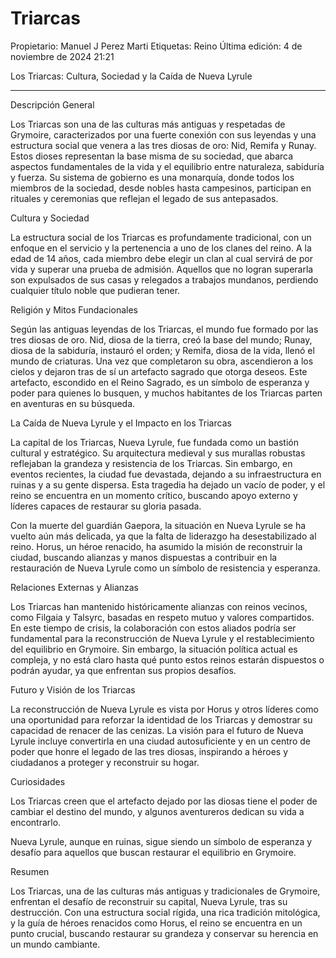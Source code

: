 # Triarcas

Propietario: Manuel J Perez Marti
Etiquetas: Reino
Última edición: 4 de noviembre de 2024 21:21

Los Triarcas: Cultura, Sociedad y la Caída de Nueva Lyrule

---

Descripción General

Los Triarcas son una de las culturas más antiguas y respetadas de Grymoire, caracterizados por una fuerte conexión con sus leyendas y una estructura social que venera a las tres diosas de oro: Nid, Remifa y Runay. Estos dioses representan la base misma de su sociedad, que abarca aspectos fundamentales de la vida y el equilibrio entre naturaleza, sabiduría y fuerza. Su sistema de gobierno es una monarquía, donde todos los miembros de la sociedad, desde nobles hasta campesinos, participan en rituales y ceremonias que reflejan el legado de sus antepasados.

Cultura y Sociedad

La estructura social de los Triarcas es profundamente tradicional, con un enfoque en el servicio y la pertenencia a uno de los clanes del reino. A la edad de 14 años, cada miembro debe elegir un clan al cual servirá de por vida y superar una prueba de admisión. Aquellos que no logran superarla son expulsados de sus casas y relegados a trabajos mundanos, perdiendo cualquier título noble que pudieran tener.

Religión y Mitos Fundacionales

Según las antiguas leyendas de los Triarcas, el mundo fue formado por las tres diosas de oro. Nid, diosa de la tierra, creó la base del mundo; Runay, diosa de la sabiduría, instauró el orden; y Remifa, diosa de la vida, llenó el mundo de criaturas. Una vez que completaron su obra, ascendieron a los cielos y dejaron tras de sí un artefacto sagrado que otorga deseos. Este artefacto, escondido en el Reino Sagrado, es un símbolo de esperanza y poder para quienes lo busquen, y muchos habitantes de los Triarcas parten en aventuras en su búsqueda.

La Caída de Nueva Lyrule y el Impacto en los Triarcas

La capital de los Triarcas, Nueva Lyrule, fue fundada como un bastión cultural y estratégico. Su arquitectura medieval y sus murallas robustas reflejaban la grandeza y resistencia de los Triarcas. Sin embargo, en eventos recientes, la ciudad fue devastada, dejando a su infraestructura en ruinas y a su gente dispersa. Esta tragedia ha dejado un vacío de poder, y el reino se encuentra en un momento crítico, buscando apoyo externo y líderes capaces de restaurar su gloria pasada.

Con la muerte del guardián Gaepora, la situación en Nueva Lyrule se ha vuelto aún más delicada, ya que la falta de liderazgo ha desestabilizado al reino. Horus, un héroe renacido, ha asumido la misión de reconstruir la ciudad, buscando alianzas y manos dispuestas a contribuir en la restauración de Nueva Lyrule como un símbolo de resistencia y esperanza.

Relaciones Externas y Alianzas

Los Triarcas han mantenido históricamente alianzas con reinos vecinos, como Filgaia y Talsyrc, basadas en respeto mutuo y valores compartidos. En este tiempo de crisis, la colaboración con estos aliados podría ser fundamental para la reconstrucción de Nueva Lyrule y el restablecimiento del equilibrio en Grymoire. Sin embargo, la situación política actual es compleja, y no está claro hasta qué punto estos reinos estarán dispuestos o podrán ayudar, ya que enfrentan sus propios desafíos.

Futuro y Visión de los Triarcas

La reconstrucción de Nueva Lyrule es vista por Horus y otros líderes como una oportunidad para reforzar la identidad de los Triarcas y demostrar su capacidad de renacer de las cenizas. La visión para el futuro de Nueva Lyrule incluye convertirla en una ciudad autosuficiente y en un centro de poder que honre el legado de las tres diosas, inspirando a héroes y ciudadanos a proteger y reconstruir su hogar.

Curiosidades

Los Triarcas creen que el artefacto dejado por las diosas tiene el poder de cambiar el destino del mundo, y algunos aventureros dedican su vida a encontrarlo.

Nueva Lyrule, aunque en ruinas, sigue siendo un símbolo de esperanza y desafío para aquellos que buscan restaurar el equilibrio en Grymoire.

Resumen

Los Triarcas, una de las culturas más antiguas y tradicionales de Grymoire, enfrentan el desafío de reconstruir su capital, Nueva Lyrule, tras su destrucción. Con una estructura social rígida, una rica tradición mitológica, y la guía de héroes renacidos como Horus, el reino se encuentra en un punto crucial, buscando restaurar su grandeza y conservar su herencia en un mundo cambiante.